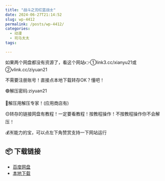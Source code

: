 ```yaml
---
title: "战斗之刃红蓝战士"
date: 2024-06-27T21:14:52
slug: wp-4412
permalink: /posts/wp-4412/
categories:
  - 动漫
  - 司马太太
tags:

---
```


如果两个网盘都没有资源了，看这个网站👉①link3.cc/xianyu21或②vlink.cc/ziyuan21

不需要注册账号！直接点本地下载转存OK？懂吧！

🟢解压密码:ziyuan21

🔵解压用解压专家！(应用商店有)

🟡转存的链接网盘有教程！一定要看教程！按教程操作！不按教程操作你不会解压！

💰🈶能力的宝，可以点左下角赞赏支持一下网站运行

## 📦 下载链接
- [百度网盘](https://blziyuan21.com/pay-download/4412?key=cc0af78bc0&down_id=0)
- [本地下载](https://blziyuan21.com/pay-download/4412?key=cc0af78bc0&down_id=1)

